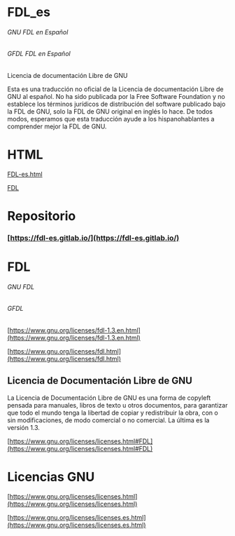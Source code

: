 # FDL_es
######  GNU FDL en Español
###### GFDL FDL en Español

Licencia de documentación Libre de GNU


Esta es una traducción no oficial de la Licencia de documentación Libre de GNU al español. No ha sido publicada por la Free Software Foundation y no establece los términos jurídicos de distribución del software publicado bajo la FDL de GNU, solo la FDL de GNU original en inglés lo hace. De todos modos, esperamos que esta traducción ayude a los hispanohablantes a comprender mejor la FDL de GNU. 

# HTML

[FDL-es.html](https://fdl-es.gitlab.io/FDL-es.html)

[FDL](https://fdl-es.gitlab.io/index.html)

# Repositorio 


###  [https://fdl-es.gitlab.io/](https://fdl-es.gitlab.io/)


# FDL
###### GNU FDL 
###### GFDL

[https://www.gnu.org/licenses/fdl-1.3.en.html](https://www.gnu.org/licenses/fdl-1.3.en.html)


[https://www.gnu.org/licenses/fdl.html](https://www.gnu.org/licenses/fdl.html)

## Licencia de Documentación Libre de GNU

La Licencia de Documentación Libre de GNU es una forma de copyleft pensada para manuales, libros de texto u otros documentos, para garantizar que todo el mundo tenga la libertad de copiar y redistribuir la obra, con o sin modificaciones, de modo comercial o no comercial. La última es la versión 1.3. 

[https://www.gnu.org/licenses/licenses.html#FDL](https://www.gnu.org/licenses/licenses.html#FDL)

# Licencias GNU

[https://www.gnu.org/licenses/licenses.html](https://www.gnu.org/licenses/licenses.html)

[https://www.gnu.org/licenses/licenses.es.html](https://www.gnu.org/licenses/licenses.es.html)
